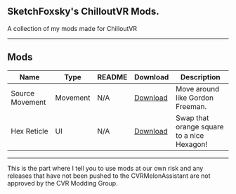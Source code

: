 ## SketchFoxsky's ChilloutVR Mods.
A collection of my mods made for ChilloutVR

---

## Mods

| Name                  | Type     | README                                          | Download                                                                                                                                | Description                               |
|-----------------------|----------|-------------------------------------------------|-----------------------------------------------------------------------------------------------------------------------------------------|------------------------------------------|
| Source Movement| Movement  | N/A | [Download](https://github.com/SketchFoxsky/CVR-Mods/releases/download/Releases/SourceMovement.dll) | Move around like Gordon Freeman. |
| Hex Reticle| UI| N/A | [Download](https://github.com/SketchFoxsky/CVR-Mods/releases/download/Releases/HexReticle.dll) | Swap that orange square to a nice Hexagon!|
---

This is the part where I tell you to use mods at our own risk and any releases that have not been pushed to the CVRMelonAssistant are not approved by the CVR Modding Group.
